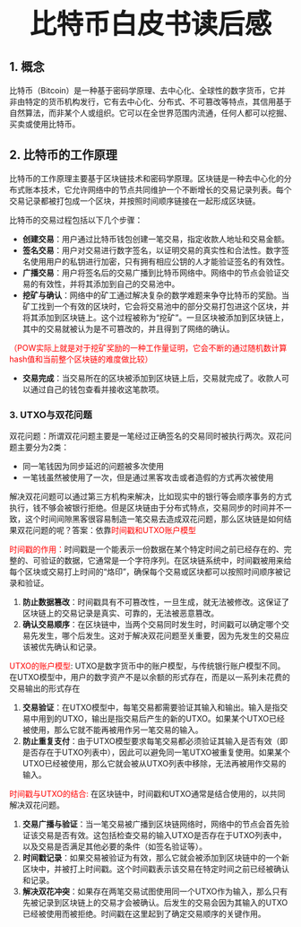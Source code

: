 <div align='center'>
	<font size='70'><strong>比特币白皮书读后感</strong></font>
</div>

## 1. 概念

比特币（Bitcoin）是一种基于密码学原理、去中心化、全球性的数字货币，它并非由特定的货币机构发行，它有去中心化、分布式、不可篡改等特点，其信用基于自然算法，而非某个人或组织。它可以在全世界范围内流通，任何人都可以挖掘、买卖或使用比特币。



## 2. 比特币的工作原理

比特币的工作原理主要基于区块链技术和密码学原理。区块链是一种去中心化的分布式账本技术，它允许网络中的节点共同维护一个不断增长的交易记录列表。每个交易记录都被打包成一个区块，并按照时间顺序链接在一起形成区块链。

比特币的交易过程包括以下几个步骤：

- **创建交易**：用户通过比特币钱包创建一笔交易，指定收款人地址和交易金额。
- **签名交易**：用户对交易进行数字签名，以证明交易的真实性和合法性。数字签名使用用户的私钥进行加密，只有拥有相应公钥的人才能验证签名的有效性。
- **广播交易**：用户将签名后的交易广播到比特币网络中。网络中的节点会验证交易的有效性，并将其添加到自己的交易池中。
- **挖矿与确认**：网络中的矿工通过解决复杂的数学难题来争夺比特币的奖励。当矿工找到一个有效的区块时，它会将交易池中的部分交易打包进这个区块，并将其添加到区块链上。这个过程被称为“挖矿”。一旦区块被添加到区块链上，其中的交易就被认为是不可篡改的，并且得到了网络的确认。

​	<font color=red>（POW实际上就是对于挖矿奖励的一种工作量证明，它会不断的通过随机数计算hash值和当前整个区块链的难度做比较）</font>

- **交易完成**：当交易所在的区块被添加到区块链上后，交易就完成了。收款人可以通过自己的钱包查看并接收这笔款项。

  

### 3. UTXO与双花问题

双花问题：所谓双花问题主要是一笔经过正确签名的交易同时被执行两次。双花问题主要分为2类：

- 同一笔钱因为同步延迟的问题被多次使用
- 一笔钱虽然被使用了一次，但是通过黑客攻击或者造假的方式再次被使用

解决双花问题可以通过第三方机构来解决，比如现实中的银行等会顺序事务的方式执行，钱不够会被银行拒绝。但是区块链由于分布式特点，交易同步的时间并不一致，这个时间间隙黑客很容易制造一笔交易去造成双花问题，那么区块链是如何结果双花问题的呢？答案：依靠<font color=red>时间戳和UTXO账户模型</font>

<font color=red>时间戳的作用：</font>时间戳是一个能表示一份数据在某个特定时间之前已经存在的、完整的、可验证的数据，它通常是一个字符序列。在区块链系统中，时间戳被用来给每个区块或交易打上时间的“烙印”，确保每个交易或区块都可以按照时间顺序被记录和验证。

1. **防止数据篡改**：时间戳具有不可篡改性，一旦生成，就无法被修改。这保证了区块链上的交易记录是真实、可靠的，无法被恶意篡改。
2. **确认交易顺序**：在区块链中，当两个交易同时发生时，时间戳可以确定哪个交易先发生，哪个后发生。这对于解决双花问题至关重要，因为先发生的交易应该被优先确认和记录。

<font color=red>UTXO的账户模型</font>:  UTXO是数字货币中的账户模型，与传统银行账户模型不同。在UTXO模型中，用户的数字资产不是以余额的形式存在，而是以一系列未花费的交易输出的形式存在

1. **交易验证**：在UTXO模型中，每笔交易都需要验证其输入和输出。输入是指交易中用到的UTXO，输出是指交易后产生的新的UTXO。如果某个UTXO已经被使用，那么它就不能再被用作另一笔交易的输入。
2. **防止重复支付**：由于UTXO模型要求每笔交易都必须验证其输入是否有效（即是否存在于UTXO列表中），因此可以避免同一笔UTXO被重复使用。如果某个UTXO已经被使用，那么它就会被从UTXO列表中移除，无法再被用作交易的输入。

<font color=red>时间戳与UTXO的结合: </font>在区块链中，时间戳和UTXO通常是结合使用的，以共同解决双花问题。

1. **交易广播与验证**：当一笔交易被广播到区块链网络时，网络中的节点会首先验证该交易是否有效。这包括检查交易的输入UTXO是否存在于UTXO列表中，以及交易是否满足其他必要的条件（如签名验证等）。
2. **时间戳记录**：如果交易被验证为有效，那么它就会被添加到区块链中的一个新区块中，并被打上时间戳。这个时间戳表示该交易在特定时间之前已经被确认和记录。
3. **解决双花冲突**：如果存在两笔交易试图使用同一个UTXO作为输入，那么只有先被记录到区块链上的交易才会被确认。后发生的交易会因为其输入的UTXO已经被使用而被拒绝。时间戳在这里起到了确定交易顺序的关键作用。







